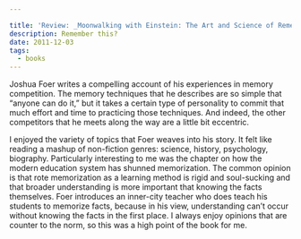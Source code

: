 ```yaml
---

title: 'Review: _Moonwalking with Einstein: The Art and Science of Remembering Everything_ by Joshua Foer'
description: Remember this?
date: 2011-12-03
tags:
  - books
---
```

  
Joshua Foer writes a compelling account of his experiences in memory competition. The memory techniques that he describes are so simple that “anyone can do it,” but it takes a certain type of personality to commit that much effort and time to practicing those techniques. And indeed, the other competitors that he meets along the way are a little bit eccentric.  
  
I enjoyed the variety of topics that Foer weaves into his story. It felt like reading a mashup of non-fiction genres: science, history, psychology, biography. Particularly interesting to me was the chapter on how the modern education system has shunned memorization. The common opinion is that rote memorization as a learning method is rigid and soul-sucking and that broader understanding is more important that knowing the facts themselves. Foer introduces an inner-city teacher who does teach his students to memorize facts, because in his view, understanding can’t occur without knowing the facts in the first place. I always enjoy opinions that are counter to the norm, so this was a high point of the book for me.  
